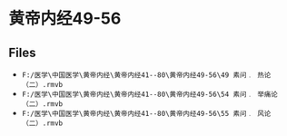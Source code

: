# 黄帝内经49-56

## Files

- `F:/医学\中国医学\黄帝内经\黄帝内经41--80\黄帝内经49-56\49 素问﹒ 热论（二）.rmvb`
- `F:/医学\中国医学\黄帝内经\黄帝内经41--80\黄帝内经49-56\54 素问﹒ 举痛论（二）.rmvb`
- `F:/医学\中国医学\黄帝内经\黄帝内经41--80\黄帝内经49-56\55 素问﹒ 风论（二）.rmvb`

